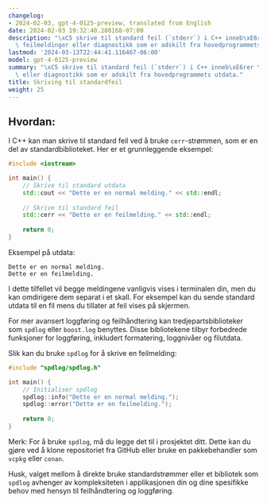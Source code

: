 ```yaml
---
changelog:
- 2024-02-03, gpt-4-0125-preview, translated from English
date: 2024-02-03 19:32:40.280168-07:00
description: "\xC5 skrive til standard feil (`stderr`) i C++ inneb\xE6rer \xE5 utgi\
  \ feilmeldinger eller diagnostikk som er adskilt fra hovedprogrammets utdata. Programmerere\u2026"
lastmod: '2024-03-13T22:44:41.116467-06:00'
model: gpt-4-0125-preview
summary: "\xC5 skrive til standard feil (`stderr`) i C++ inneb\xE6rer \xE5 utgi feilmeldinger\
  \ eller diagnostikk som er adskilt fra hovedprogrammets utdata."
title: Skriving til standardfeil
weight: 25
---
```


## Hvordan:
I C++ kan man skrive til standard feil ved å bruke `cerr`-strømmen, som er en del av standardbiblioteket. Her er et grunnleggende eksempel:

```cpp
#include <iostream>

int main() {
    // Skrive til standard utdata
    std::cout << "Dette er en normal melding." << std::endl;
    
    // Skrive til standard feil
    std::cerr << "Dette er en feilmelding." << std::endl;
    
    return 0;
}
```

Eksempel på utdata:
```
Dette er en normal melding.
Dette er en feilmelding.
```

I dette tilfellet vil begge meldingene vanligvis vises i terminalen din, men du kan omdirigere dem separat i et skall. For eksempel kan du sende standard utdata til en fil mens du tillater at feil vises på skjermen.

For mer avansert loggføring og feilhåndtering kan tredjepartsbiblioteker som `spdlog` eller `boost.log` benyttes. Disse bibliotekene tilbyr forbedrede funksjoner for loggføring, inkludert formatering, loggnivåer og filutdata.

Slik kan du bruke `spdlog` for å skrive en feilmelding:

```cpp
#include "spdlog/spdlog.h"

int main() {
    // Initialiser spdlog
    spdlog::info("Dette er en normal melding.");
    spdlog::error("Dette er en feilmelding.");
    
    return 0;
}
```

Merk: For å bruke `spdlog`, må du legge det til i prosjektet ditt. Dette kan du gjøre ved å klone repositoriet fra GitHub eller bruke en pakkebehandler som `vcpkg` eller `conan`.

Husk, valget mellom å direkte bruke standardstrømmer eller et bibliotek som `spdlog` avhenger av kompleksiteten i applikasjonen din og dine spesifikke behov med hensyn til feilhåndtering og loggføring.
